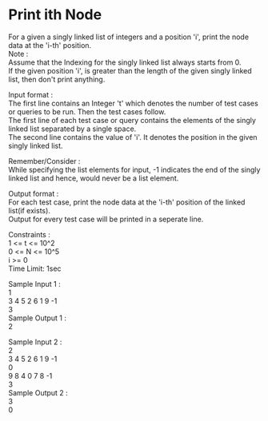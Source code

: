 # Print ith Node




For a given a singly linked list of integers and a position 'i', print the node data at the 'i-th' position.        
Note :          
Assume that the Indexing for the singly linked list always starts from 0.      
If the given position 'i',  is greater than the length of the given singly linked list, then don't print anything.        

Input format :        
The first line contains an Integer 't' which denotes the number of test cases or queries to be run. Then the test cases follow.           
The first line of each test case or query contains the elements of the singly linked list separated by a single space.            
The second line contains the value of 'i'. It denotes the position in the given singly linked list.           

Remember/Consider :        
While specifying the list elements for input, -1 indicates the end of the singly linked list and hence, would never be a list element.           

Output format :          
For each test case, print the node data at the 'i-th' position of the linked list(if exists).       
Output for every test case will be printed in a seperate line.         

Constraints :          
1 <= t <= 10^2          
0 <= N <= 10^5          
i  >= 0     
Time Limit: 1sec            

Sample Input 1 :         
1           
3 4 5 2 6 1 9 -1              
3          
Sample Output 1 :           
2        

Sample Input 2 :        
2        
3 4 5 2 6 1 9 -1         
0         
9 8 4 0 7 8 -1     
3          
Sample Output 2 :         
3        
0          

